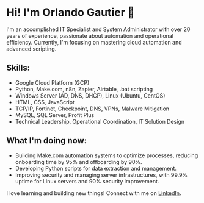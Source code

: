 # Hi! I'm Orlando Gautier 👋
I'm an accomplished IT Specialist and System Administrator with over 20 years of experience, passionate about automation and operational efficiency. Currently, I'm focusing on mastering cloud automation and advanced scripting.

## Skills:
- Google Cloud Platform (GCP)
- Python, Make.com, n8n, Zapier, Airtable, .bat scripting
- Windows Server (AD, DNS, DHCP), Linux (Ubuntu, CentOS)
- HTML, CSS, JavaScript
- TCP/IP, Fortinet, Checkpoint, DNS, VPNs, Malware Mitigation
- MySQL, SQL Server, Profit Plus
- Technical Leadership, Operational Coordination, IT Solution Design

## What I'm doing now:
- Building Make.com automation systems to optimize processes, reducing onboarding time by 95% and offboarding by 90%.
- Developing Python scripts for data extraction and management.
- Improving security and managing server infrastructures, with 99.9% uptime for Linux servers and 90% security improvement.

I love learning and building new things! Connect with me on [LinkedIn](https://www.linkedin.com/in/orlando-gautier-7011bb1a).

